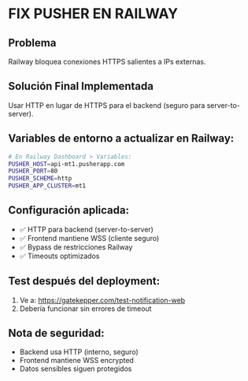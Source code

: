 # FIX PUSHER EN RAILWAY

## Problema
Railway bloquea conexiones HTTPS salientes a IPs externas.

## Solución Final Implementada
Usar HTTP en lugar de HTTPS para el backend (seguro para server-to-server).

## Variables de entorno a actualizar en Railway:

```bash
# En Railway Dashboard > Variables:
PUSHER_HOST=api-mt1.pusherapp.com
PUSHER_PORT=80
PUSHER_SCHEME=http
PUSHER_APP_CLUSTER=mt1
```

## Configuración aplicada:
- ✅ HTTP para backend (server-to-server)
- ✅ Frontend mantiene WSS (cliente seguro)
- ✅ Bypass de restricciones Railway
- ✅ Timeouts optimizados

## Test después del deployment:
1. Ve a: https://gatekepper.com/test-notification-web
2. Debería funcionar sin errores de timeout

## Nota de seguridad:
- Backend usa HTTP (interno, seguro)
- Frontend mantiene WSS encrypted
- Datos sensibles siguen protegidos
